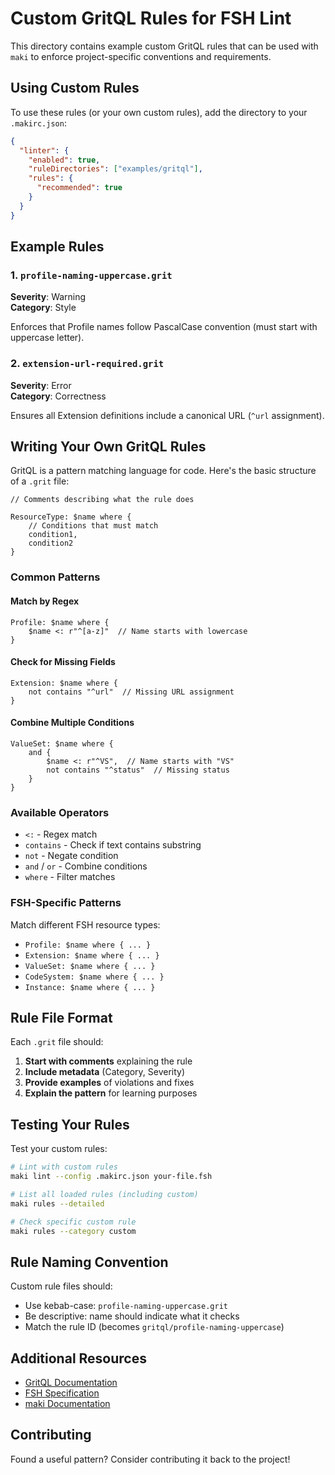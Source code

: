 # Custom GritQL Rules for FSH Lint

This directory contains example custom GritQL rules that can be used with `maki` to enforce project-specific conventions and requirements.

## Using Custom Rules

To use these rules (or your own custom rules), add the directory to your `.makirc.json`:

```json
{
  "linter": {
    "enabled": true,
    "ruleDirectories": ["examples/gritql"],
    "rules": {
      "recommended": true
    }
  }
}
```

## Example Rules

### 1. `profile-naming-uppercase.grit`

**Severity**: Warning  
**Category**: Style

Enforces that Profile names follow PascalCase convention (must start with uppercase letter).

### 2. `extension-url-required.grit`

**Severity**: Error  
**Category**: Correctness

Ensures all Extension definitions include a canonical URL (`^url` assignment).

## Writing Your Own GritQL Rules

GritQL is a pattern matching language for code. Here's the basic structure of a `.grit` file:

```gritql
// Comments describing what the rule does

ResourceType: $name where {
    // Conditions that must match
    condition1,
    condition2
}
```

### Common Patterns

#### Match by Regex
```gritql
Profile: $name where {
    $name <: r"^[a-z]"  // Name starts with lowercase
}
```

#### Check for Missing Fields
```gritql
Extension: $name where {
    not contains "^url"  // Missing URL assignment
}
```

#### Combine Multiple Conditions
```gritql
ValueSet: $name where {
    and {
        $name <: r"^VS",  // Name starts with "VS"
        not contains "^status"  // Missing status
    }
}
```

### Available Operators

- `<:` - Regex match
- `contains` - Check if text contains substring
- `not` - Negate condition
- `and` / `or` - Combine conditions
- `where` - Filter matches

### FSH-Specific Patterns

Match different FSH resource types:
- `Profile: $name where { ... }`
- `Extension: $name where { ... }`
- `ValueSet: $name where { ... }`
- `CodeSystem: $name where { ... }`
- `Instance: $name where { ... }`

## Rule File Format

Each `.grit` file should:

1. **Start with comments** explaining the rule
2. **Include metadata** (Category, Severity)
3. **Provide examples** of violations and fixes
4. **Explain the pattern** for learning purposes

## Testing Your Rules

Test your custom rules:

```bash
# Lint with custom rules
maki lint --config .makirc.json your-file.fsh

# List all loaded rules (including custom)
maki rules --detailed

# Check specific custom rule
maki rules --category custom
```

## Rule Naming Convention

Custom rule files should:
- Use kebab-case: `profile-naming-uppercase.grit`
- Be descriptive: name should indicate what it checks
- Match the rule ID (becomes `gritql/profile-naming-uppercase`)

## Additional Resources

- [GritQL Documentation](https://docs.grit.io/)
- [FSH Specification](https://hl7.org/fhir/uv/shorthand/)
- [maki Documentation](https://octofhir.github.io/maki/)

## Contributing

Found a useful pattern? Consider contributing it back to the project!
